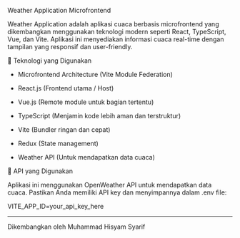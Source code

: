Weather Application Microfrontend

Weather Application adalah aplikasi cuaca berbasis microfrontend yang dikembangkan menggunakan teknologi modern seperti React, TypeScript, Vue, dan Vite. Aplikasi ini menyediakan informasi cuaca real-time dengan tampilan yang responsif dan user-friendly.

🚀 Teknologi yang Digunakan

- Microfrontend Architecture (Vite Module Federation)

- React.js (Frontend utama / Host)

- Vue.js (Remote module untuk bagian tertentu)

- TypeScript (Menjamin kode lebih aman dan terstruktur)

- Vite (Bundler ringan dan cepat)

- Redux (State management)

- Weather API (Untuk mendapatkan data cuaca)

📡 API yang Digunakan

Aplikasi ini menggunakan OpenWeather API untuk mendapatkan data cuaca. Pastikan Anda memiliki API key dan menyimpannya dalam .env file:

VITE_APP_ID=your_api_key_here

---

Dikembangkan oleh Muhammad Hisyam Syarif
